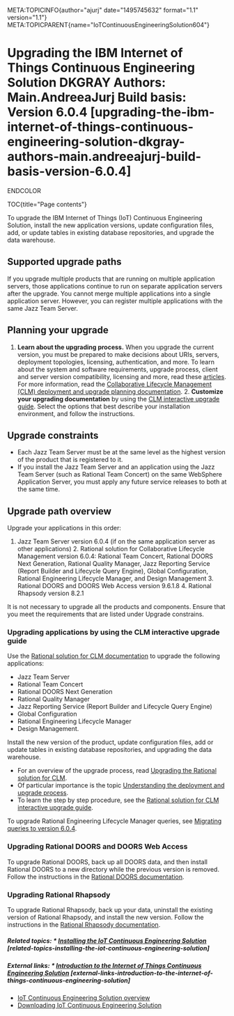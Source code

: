 META:TOPICINFO{author="ajurj" date="1495745632" format="1.1"
version="1.1"}
META:TOPICPARENT{name="IoTContinuousEngineeringSolution604"}

# Upgrading the IBM Internet of Things Continuous Engineering Solution DKGRAY Authors: Main.AndreeaJurj Build basis: Version 6.0.4 [upgrading-the-ibm-internet-of-things-continuous-engineering-solution-dkgray-authors-main.andreeajurj-build-basis-version-6.0.4]

ENDCOLOR

TOC{title="Page contents"}

To upgrade the IBM Internet of Things (IoT) Continuous Engineering
Solution, install the new application versions, update configuration
files, add, or update tables in existing database repositories, and
upgrade the data warehouse.

## Supported upgrade paths

If you upgrade multiple products that are running on multiple
application servers, those applications continue to run on separate
application servers after the upgrade. You cannot merge multiple
applications into a single application server. However, you can register
multiple applications with the same Jazz Team Server.

## Planning your upgrade

1.  **Learn about the upgrading process.** When you upgrade the current
    version, you must be prepared to make decisions about URIs, servers,
    deployment topologies, licensing, authentication, and more. To learn
    about the system and software requirements, upgrade process, client
    and server version compatibility, licensing and more, read these
    [articles](https://www.ibm.com/support/knowledgecenter/SSYMRC_6.0.4/com.ibm.jazz.install.doc/topics/c_upgrade_consideration.html).
    For more information, read the [Collaborative Lifecycle Management
    (CLM) deployment and upgrade planning
    documentation](https://www.ibm.com/support/knowledgecenter/SSYMRC_6.0.4/com.ibm.jazz.install.doc/topics/c_planning_upgrade.html). 2.
    **Customize your upgrading documentation** by using the [CLM
    interactive upgrade
    guide](http://www.ibm.com/support/knowledgecenter/SSYMRC_6.0.4/com.ibm.jazz.install.doc/topics/roadmap_clm_upgrade.html).
    Select the options that best describe your installation environment,
    and follow the instructions.

## Upgrade constraints

-   Each Jazz Team Server must be at the same level as the highest
    version of the product that is registered to it.
-   If you install the Jazz Team Server and an application using the
    Jazz Team Server (such as Rational Team Concert) on the same
    WebSphere Application Server, you must apply any future service
    releases to both at the same time.

## Upgrade path overview

Upgrade your applications in this order:

1.  Jazz Team Server version 6.0.4 (if on the same application server as
    other applications) 2. Rational solution for Collaborative Lifecycle
    Management version 6.0.4: Rational Team Concert, Rational DOORS Next
    Generation, Rational Quality Manager, Jazz Reporting Service (Report
    Builder and Lifecycle Query Engine), Global Configuration, Rational
    Engineering Lifecycle Manager, and Design Management 3. Rational
    DOORS and DOORS Web Access version 9.6.1.8 4. Rational Rhapsody
    version 8.2.1

It is not necessary to upgrade all the products and components. Ensure
that you meet the requirements that are listed under Upgrade constrains.

### Upgrading applications by using the CLM interactive upgrade guide

Use the [Rational solution for CLM
documentation](http://www.ibm.com/support/knowledgecenter/SSYMRC_6.0.4/com.ibm.help.common.jazz.calm.doc/topics/c_node_jts_upgrading.html)
to upgrade the following applications:

-   Jazz Team Server
-   Rational Team Concert
-   Rational DOORS Next Generation
-   Rational Quality Manager
-   Jazz Reporting Service (Report Builder and Lifecycle Query Engine)
-   Global Configuration
-   Rational Engineering Lifecycle Manager
-   Design Management.

Install the new version of the product, update configuration files, add
or update tables in existing database repositories, and upgrading the
data warehouse.

-   For an overview of the upgrade process, read [Upgrading the Rational
    solution for
    CLM](http://www.ibm.com/support/knowledgecenter/SSYMRC_6.0.4/com.ibm.jazz.install.doc/topics/c_upgrade_overview.html).
-   Of particular importance is the topic [Understanding the deployment
    and upgrade
    process](http://www.ibm.com/support/knowledgecenter/SSYMRC_6.0.4/com.ibm.jazz.install.doc/topics/c_understand_upgrade.html).
-   To learn the step by step procedure, see the [Rational solution for
    CLM interactive upgrade
    guide](http://www.ibm.com/support/knowledgecenter/SSYMRC_6.0.4/com.ibm.jazz.install.doc/topics/roadmap_clm_upgrade.html).

To upgrade Rational Engineering Lifecycle Manager queries, see
[Migrating queries to version
6.0.4](http://www.ibm.com/support/knowledgecenter/SSYMRC_6.0.4/com.ibm.team.jp.relm.doc/topics/t_relm_migrate_queries.html).

### Upgrading Rational DOORS and DOORS Web Access

To upgrade Rational DOORS, back up all DOORS data, and then install
Rational DOORS to a new directory while the previous version is removed.
Follow the instructions in the [Rational DOORS
documentation](http://www.ibm.com/support/knowledgecenter/SSYQBZ_9.6.1/com.ibm.doors.install.doc/topics/c_upgradingpreviousversion.html).

### Upgrading Rational Rhapsody

To upgrade Rational Rhapsody, back up your data, uninstall the existing
version of Rational Rhapsody, and install the new version. Follow the
instructions in the [Rational Rhapsody
documentation](http://www.ibm.com/support/knowledgecenter/SSB2MU_8.2.1/com.ibm.rhp.migration.doc/topics/rhp_t_iu_upgrading_rhp.html).

##### Related topics: \* [Installing the IoT Continuous Engineering Solution](IoTContinuousEngineeringSolution604) [related-topics-installing-the-iot-continuous-engineering-solution]

##### External links: \* [Introduction to the Internet of Things Continuous Engineering Solution](https://http://www.ibm.com/support/knowledgecenter/SSYMRC_6.0.4/com.ibm.help.common.jazz.calm.doc/topics/c_sse_over.html) [external-links-introduction-to-the-internet-of-things-continuous-engineering-solution]

-   [IoT Continuous Engineering Solution
    overview](https://jazz.net/products/continuous-engineering-solution/)
-   [Downloading IoT Continuous Engineering
    Solution](https://jazz.net/downloads/continuous-engineering-solution/)
